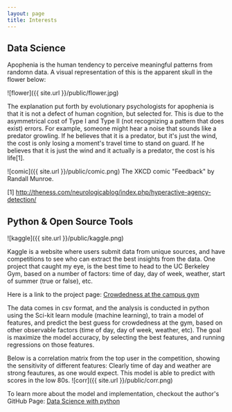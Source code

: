 ```yaml
---
layout: page
title: Interests
---
```

## Data Science   

Apophenia is the human tendency to perceive meaningful patterns from randomn data. A visual representation of this is the apparent skull in the flower below: 

![flower]({{ site.url }}/public/flower.jpg)


The explanation put forth by evolutionary psychologists for apophenia is that it is not a defect of human cognition, but selected for. This is due to the asymmetrical cost of Type I and Type II (not recognizing a pattern that does exist) errors. For example, someone might hear a noise that sounds like a predator growling. If he believes that it is a predator, but it's just the wind, the cost is only losing a moment's travel time to stand on guard. If he believes that it is just the wind and it actually is a predator, the cost is his life[1].


![comic]({{ site.url }}/public/comic.png)
The XKCD comic "Feedback" by Randall Munroe.

[1] http://theness.com/neurologicablog/index.php/hyperactive-agency-detection/



## Python & Open Source Tools

![kaggle]({{ site.url }}/public/kaggle.png)

Kaggle is a website where users submit data from unique sources, and have competitions to see who can extract the best insights from the data. One project that caught my eye, is the best time to head to the UC Berkeley Gym, based on a number of factors: time of day, day of week, weather, start of summer (true or false), etc. 

Here is a link to the project page:
<a href="https://www.kaggle.com/nsrose7224/crowdedness-at-the-campus-gym">Crowdedness at the campus gym</a>

The data comes in csv format, and the analysis is conducted in python using the Sci-kit learn module (machine learning), to train a model of features, and predict the best guess for crowdedness at the gym, based on other observable factors (time of day, day of week, weather, etc). The goal is maximize the model accuracy, by selecting the best features, and running regressions on those features. 

Below is a correlation matrix from the top user in the competition, showing the sensitivity of different features: Clearly time of day and weather are strong feautures, as one would expect. This model is able to predict with scores in the low 80s.
![corr]({{ site.url }}/public/corr.png)

To learn more about the model and implementation, checkout the author's GitHub Page: <a href="https://github.com/nirajvermafcb/Data-Science-with-python">Data Science with python</a>
